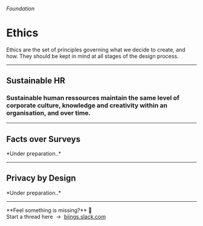 <h6 class="subtitle is-5 has-text-grey has-text-weight-semibold">Foundation</h6><h1 class="title is-1 has-text-weight-bold">Ethics</h1>
<p class="subtitle is-5">
    <span class="has-text-weight-semibold">Ethics</span> are the set of principles governing what we decide to create, and how. They should be kept in mind at all stages of the design process.
</p>

<hr class="is-large is-visible">

<h2 class="title is-3">Sustainable HR</h2><h3 class="subtitle is-5 has-text-weight-light">Sustainable human ressources maintain the same level of corporate culture, knowledge and creativity within an organisation, and over time.</h3>
<!-- Favor good work-atmosphere rather than adopting a coercive control of absences. Always Manage, never judge -->

<hr>

<h2 class="title is-3">Facts over Surveys</h2>
<div class="subitle is-6 has-text-grey">*Under preparation..*</div>

<hr>

<h2 class="title is-3">Privacy by Design</h2>
<div class="subitle is-6 has-text-grey">*Under preparation..*</div>

<hr>

<div class="box is-bordered">
    **Feel something is missing?** 🤔 <br>Start a thread here &nbsp;→&nbsp; <a href="https://biings.slack.com" target="blank">biings.slack.com</strong></a>
</div>
